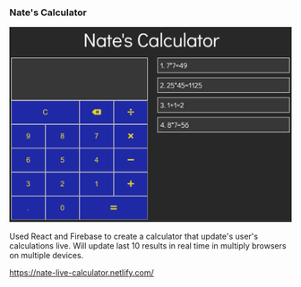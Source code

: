 ### Nate's Calculator

![Alt text](natecalculator.png?raw=true "Nate's Calculator")

Used React and Firebase to create a calculator that update's user's calculations live. Will update last 10 results in real time in multiply browsers on multiple devices.

https://nate-live-calculator.netlify.com/

